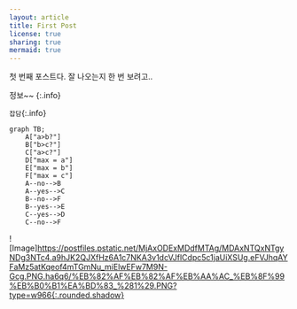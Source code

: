 ```yaml
---
layout: article
title: First Post
license: true
sharing: true
mermaid: true
---
```


첫 번째 포스트다.
잘 나오는지 한 번 보려고..

정보~~
{:.info}

`잡담`{:.info}

```mermaid
graph TB;
    A["a>b?"]
    B["b>c?"]
    C["a>c?"]
    D["max = a"]
    E["max = b"]
    F["max = c"]
    A--no-->B
    A--yes-->C
    B--no-->F
    B--yes-->E
    C--yes-->D
    C--no-->F
```

![Image]https://postfiles.pstatic.net/MjAxODExMDdfMTAg/MDAxNTQxNTgyNDg3NTc4.a9hJK2QJXfHz6A1c7NKA3v1dcVJflCdpc5c1jaUiXSUg.eFVJhqAYFaMz5atKqeof4mTGmNu_miElwEFw7M9N-Gcg.PNG.ha6q6/%EB%82%AF%EB%82%AF%EB%AA%AC_%EB%8F%99%EB%B0%B1%EA%BD%83_%281%29.PNG?type=w966{:.rounded.shadow}

<script src="https://utteranc.es/client.js"
        repo="natsnatsmon/natsnatsmon.github.io"
        issue-term="pathname"
        label="Comment"
        theme="github-light"
        crossorigin="anonymous"
        async>
</script>
